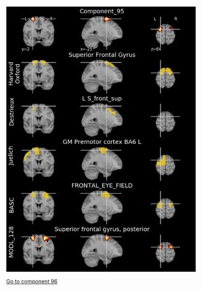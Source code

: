 


![95](preliminary/95.jpg "Component 95")

[Go to component 96](https://parietal-inria.github.io/MODL_atlas/512/96 "Component 96")